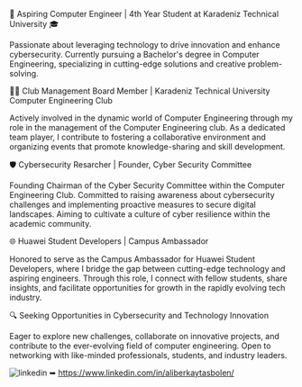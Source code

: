 🚀 Aspiring Computer Engineer | 4th Year Student at Karadeniz Technical University 🎓

Passionate about leveraging technology to drive innovation and enhance cybersecurity. Currently pursuing a Bachelor's degree in Computer Engineering, specializing in cutting-edge solutions and creative problem-solving.

👨‍💻 Club Management Board Member | Karadeniz Technical University Computer Engineering Club

Actively involved in the dynamic world of Computer Engineering through my role in the management of the Computer Engineering club. As a dedicated team player, I contribute to fostering a collaborative environment and organizing events that promote knowledge-sharing and skill development.

🛡️ Cybersecurity Resarcher | Founder, Cyber Security Committee

Founding Chairman of the Cyber Security Committee within the Computer Engineering Club. Committed to raising awareness about cybersecurity challenges and implementing proactive measures to secure digital landscapes. Aiming to cultivate a culture of cyber resilience within the academic community.

🌐 Huawei Student Developers | Campus Ambassador

Honored to serve as the Campus Ambassador for Huawei Student Developers, where I bridge the gap between cutting-edge technology and aspiring engineers. Through this role, I connect with fellow students, share insights, and facilitate opportunities for growth in the rapidly evolving tech industry.

🔍 Seeking Opportunities in Cybersecurity and Technology Innovation

Eager to explore new challenges, collaborate on innovative projects, and contribute to the ever-evolving field of computer engineering. Open to networking with like-minded professionals, students, and industry leaders.


![linkedin](https://img.shields.io/badge/Linkedin-000000?style=for-the-badge&logo=Linkedin&logoColor=white) ➥ https://www.linkedin.com/in/aliberkaytasbolen/
